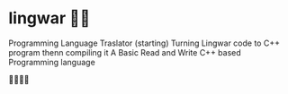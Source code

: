 # lingwar 🐱‍👤
Programming Language Traslator (starting)
Turning Lingwar code to C++ program thenn compiling it
A Basic Read and Write C++ based Programming language

🐱‍👤🐱‍👤
